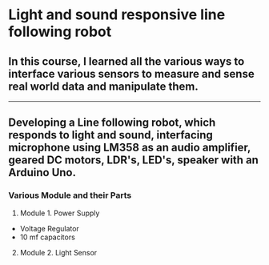 # Light and sound responsive line following robot

## In this course, I learned all the various ways to interface various sensors to measure and sense real world data and manipulate them. 

---

## Developing a Line following robot, which responds to light and sound, interfacing microphone using LM358 as an audio amplifier, geared DC motors, LDR's, LED's, speaker with an Arduino Uno. 

### Various Module and their Parts

1. Module 1. Power Supply
<ul>
  <li>Voltage Regulator</li>
  <li>10 mf capacitors</li>
</ul>

2. Module 2. Light Sensor
